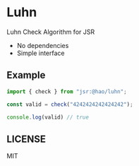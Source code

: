 # Luhn

Luhn Check Algorithm for JSR

* No dependencies
* Simple interface

## Example

```ts
import { check } from "jsr:@hao/luhn";

const valid = check("4242424242424242");

console.log(valid) // true

```

## LICENSE

MIT
